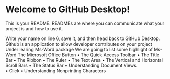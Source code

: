 # Welcome to GitHub Desktop!

This is your README. READMEs are where you can communicate what your project is and how to use it.

Write your name on line 6, save it, and then head back to GitHub Desktop.
Github is an application to allow developer contributes on your project
Under learing Ms-Word package 
We are going to list some highlight of Ms-Word
The Microsoft Office Button
•	The Quick Access Toolbar
•	The Title Bar
•	The Ribbon
•	The Ruler 
•	The Text Area 
•	The Vertical and Horizontal Scroll Bars 
•	The Status Bar 
•	Understanding Document Views   
•	Click
•	Understanding Nonprinting Characters 
